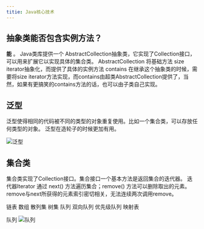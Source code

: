 ```yaml
---
titie: Java核心技术
---
```


## 抽象类能否包含实例方法？

__能__ 。
Java类库提供一个 AbstractCollection抽象类，它实现了Collection接口，可以用来扩展它以实现具体的集合类。
AbstractCollection 将基础方法 size iterator抽象化，而提供了具体的实例方法 contains
在继承这个抽象类的时候，需要将size iterator方法实现，而contains由超类AbstractCollection提供了，当然，如果有更搞笑的contains方法的话，也可以由子类自己实现。

## 泛型
泛型使得相同的代码被不同的类型的对象重复使用。比如一个集合类，可以存放任何类型的对象。
泛型在造轮子的时候更加有用。

![泛型](http://photo.weibo.com/1146949515/photos/large/photo_id/4264252587305489/album_id/3461361703230229)

## 集合类
集合类实现了Collection接口。集合接口一个基本方法是返回集合的迭代器。
迭代器Iterator 通过 next() 方法遍历集合；remove() 方法可以删除取出的元素。remove与next所获得的元素索引密切相关，无法连续两次调用remove。

链表 数组 散列集 树集 队列 双向队列 优先级队列 映射表

队列
![队列](http://photo.weibo.com/1146949515/photos/large/photo_id/4264249558984670/album_id/3461361703230229)

